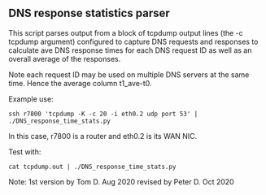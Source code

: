 DNS response statistics parser
------------------------------

This script parses output from a block of tcpdump output lines (the -c tcpdump argument) configured to capture DNS requests and responses to calculate ave DNS response times for each DNS request ID as well as an overall average of the responses.

Note each request ID may be used on multiple DNS servers at the same time. Hence the average column t1_ave-t0.

Example use:

    ssh r7800 'tcpdump -K -c 20 -i eth0.2 udp port 53' | ./DNS_response_time_stats.py

In this case, r7800 is a router and eth0.2 is its WAN NIC.

Test with:

    cat tcpdump.out | ./DNS_response_time_stats.py

Note: 1st version by Tom D. Aug 2020
      revised by Peter D. Oct 2020
